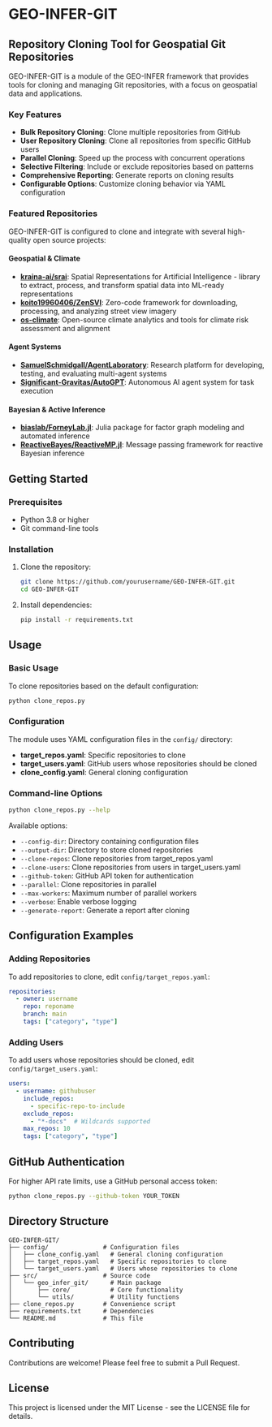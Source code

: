 # GEO-INFER-GIT

## Repository Cloning Tool for Geospatial Git Repositories

GEO-INFER-GIT is a module of the GEO-INFER framework that provides tools for cloning and managing Git repositories, with a focus on geospatial data and applications.

### Key Features

- **Bulk Repository Cloning**: Clone multiple repositories from GitHub
- **User Repository Cloning**: Clone all repositories from specific GitHub users
- **Parallel Cloning**: Speed up the process with concurrent operations
- **Selective Filtering**: Include or exclude repositories based on patterns
- **Comprehensive Reporting**: Generate reports on cloning results
- **Configurable Options**: Customize cloning behavior via YAML configuration

### Featured Repositories

GEO-INFER-GIT is configured to clone and integrate with several high-quality open source projects:

#### Geospatial & Climate
- **[kraina-ai/srai](https://github.com/kraina-ai/srai)**: Spatial Representations for Artificial Intelligence - library to extract, process, and transform spatial data into ML-ready representations
- **[koito19960406/ZenSVI](https://github.com/koito19960406/ZenSVI)**: Zero-code framework for downloading, processing, and analyzing street view imagery
- **[os-climate](https://github.com/os-climate)**: Open-source climate analytics and tools for climate risk assessment and alignment

#### Agent Systems
- **[SamuelSchmidgall/AgentLaboratory](https://github.com/SamuelSchmidgall/AgentLaboratory)**: Research platform for developing, testing, and evaluating multi-agent systems
- **[Significant-Gravitas/AutoGPT](https://github.com/Significant-Gravitas/AutoGPT)**: Autonomous AI agent system for task execution

#### Bayesian & Active Inference
- **[biaslab/ForneyLab.jl](https://github.com/biaslab/ForneyLab.jl)**: Julia package for factor graph modeling and automated inference
- **[ReactiveBayes/ReactiveMP.jl](https://github.com/ReactiveBayes/ReactiveMP.jl)**: Message passing framework for reactive Bayesian inference

## Getting Started

### Prerequisites

- Python 3.8 or higher
- Git command-line tools

### Installation

1. Clone the repository:
   ```bash
   git clone https://github.com/yourusername/GEO-INFER-GIT.git
   cd GEO-INFER-GIT
   ```

2. Install dependencies:
   ```bash
   pip install -r requirements.txt
   ```

## Usage

### Basic Usage

To clone repositories based on the default configuration:

```bash
python clone_repos.py
```

### Configuration

The module uses YAML configuration files in the `config/` directory:

- **target_repos.yaml**: Specific repositories to clone
- **target_users.yaml**: GitHub users whose repositories should be cloned
- **clone_config.yaml**: General cloning configuration

### Command-line Options

```bash
python clone_repos.py --help
```

Available options:

- `--config-dir`: Directory containing configuration files
- `--output-dir`: Directory to store cloned repositories
- `--clone-repos`: Clone repositories from target_repos.yaml
- `--clone-users`: Clone repositories from users in target_users.yaml
- `--github-token`: GitHub API token for authentication
- `--parallel`: Clone repositories in parallel
- `--max-workers`: Maximum number of parallel workers
- `--verbose`: Enable verbose logging
- `--generate-report`: Generate a report after cloning

## Configuration Examples

### Adding Repositories

To add repositories to clone, edit `config/target_repos.yaml`:

```yaml
repositories:
  - owner: username
    repo: reponame
    branch: main
    tags: ["category", "type"]
```

### Adding Users

To add users whose repositories should be cloned, edit `config/target_users.yaml`:

```yaml
users:
  - username: githubuser
    include_repos:
      - specific-repo-to-include
    exclude_repos:
      - "*-docs"  # Wildcards supported
    max_repos: 10
    tags: ["category", "type"]
```

## GitHub Authentication

For higher API rate limits, use a GitHub personal access token:

```bash
python clone_repos.py --github-token YOUR_TOKEN
```

## Directory Structure

```
GEO-INFER-GIT/
├── config/               # Configuration files
│   ├── clone_config.yaml   # General cloning configuration
│   ├── target_repos.yaml   # Specific repositories to clone
│   └── target_users.yaml   # Users whose repositories to clone
├── src/                  # Source code
│   └── geo_infer_git/      # Main package
│       ├── core/           # Core functionality
│       └── utils/          # Utility functions
├── clone_repos.py        # Convenience script
├── requirements.txt      # Dependencies
└── README.md             # This file
```

## Contributing

Contributions are welcome! Please feel free to submit a Pull Request.

## License

This project is licensed under the MIT License - see the LICENSE file for details. 